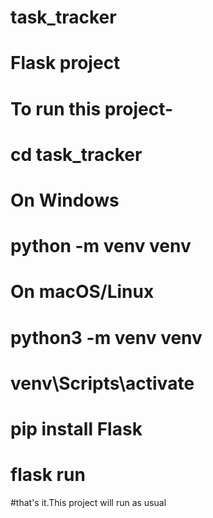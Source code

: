 # task_tracker
# Flask project
# To run this project-
# cd task_tracker
# On Windows
# python -m venv venv
# On macOS/Linux
# python3 -m venv venv
# venv\Scripts\activate
# pip install Flask
# flask run

#that's it.This project will run as usual
